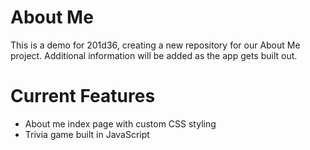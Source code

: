 # About Me
This is a demo for 201d36, creating a new repository for our About Me project. Additional information will be added as the app gets built out.

# Current Features
* About me index page with custom CSS styling
* Trivia game built in JavaScript
